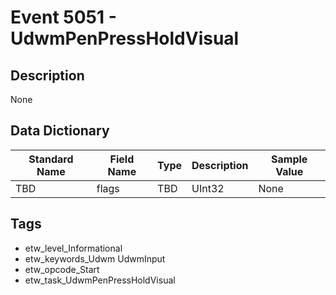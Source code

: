 # Event 5051 - UdwmPenPressHoldVisual

## Description
None

## Data Dictionary
|Standard Name|Field Name|Type|Description|Sample Value|
|---|---|---|---|---|
|TBD|flags|TBD|UInt32|None|None|

## Tags
* etw_level_Informational
* etw_keywords_Udwm UdwmInput
* etw_opcode_Start
* etw_task_UdwmPenPressHoldVisual